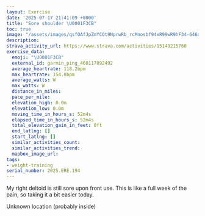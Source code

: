 ```yaml
---
layout: Exercise
date: '2025-07-17 21:41:09 +0000'
title: "Sore shoulder \U0001F3CB️"
toc: true
image: "/assets/images/qsfOAfJpZmYCOt9NprwRb_rcMnosbf94xR99wR9hF34-646x2048.jpg.jpeg"
description:
strava_activity_url: https://www.strava.com/activities/15149215760
exercise_data:
  emoji: "\U0001F3CB️"
  external_id: garmin_ping_460117092492
  average_heartrate: 118.2bpm
  max_heartrate: 154.0bpm
  average_watts: W
  max_watts: W
  distance_in_miles:
  pace_per_mile:
  elevation_high: 0.0m
  elevation_low: 0.0m
  moving_time_in_hours_s: 52m4s
  elapsed_time_in_hours_s: 52m4s
  total_elevation_gain_in_feet: 0ft
  end_latlng: []
  start_latlng: []
  similar_activities_count:
  similar_activities_trend:
  mapbox_image_url:
tags:
- weight-training
serial_number: 2025.ERE.194
---
```

My right deltoid is still sore upon front use. This is like a full week of the pain, so taking it a bit easier today.

Unknown location (probably inside)
